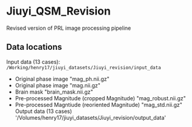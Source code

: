 # Jiuyi_QSM_Revision
Revised version of PRL image processing pipeline
## Data locations
Input data (13 cases):
`/Working/henry17/jiuyi_datasets/Jiuyi_revision/input_data`

- Original phase image "mag_ph.nii.gz"
- Original phase image "mag.nii.gz"
- Brain mask "brain_mask.nii.gz"
- Pre-processed Magnitude (cropped Magnitude) "mag_robust.nii.gz"
- Pre-processed Magntiude (reoriented Magnitude) "mag_std.nii.gz"
Output data (13 cases)
'/Volumes/henry17/jiuyi_datasets/Jiuyi_revision/output_data'
